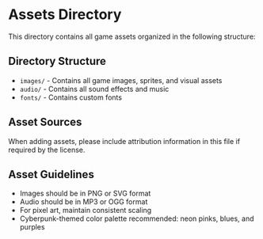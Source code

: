 # Assets Directory

This directory contains all game assets organized in the following structure:

## Directory Structure
- `images/` - Contains all game images, sprites, and visual assets
- `audio/` - Contains all sound effects and music
- `fonts/` - Contains custom fonts

## Asset Sources
When adding assets, please include attribution information in this file if required by the license.

## Asset Guidelines
- Images should be in PNG or SVG format
- Audio should be in MP3 or OGG format
- For pixel art, maintain consistent scaling
- Cyberpunk-themed color palette recommended: neon pinks, blues, and purples 